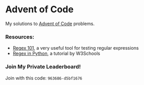 # Advent of Code

My solutions to [Advent of Code](https://adventofcode.com/) problems.

### Resources:
- [Regex 101](https://regex101.com/), a very useful tool for testing regular expressions
- [Regex in Python](https://www.w3schools.com/python/python_regex.asp), a tutorial by W3Schools


### Join My Private Leaderboard!
Join with this code: `963686-d5bf1676`